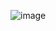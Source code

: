 ![image](https://user-images.githubusercontent.com/87201267/162437099-d4c3cd49-cd80-4424-a0e6-00f2c2b12ac0.png)
